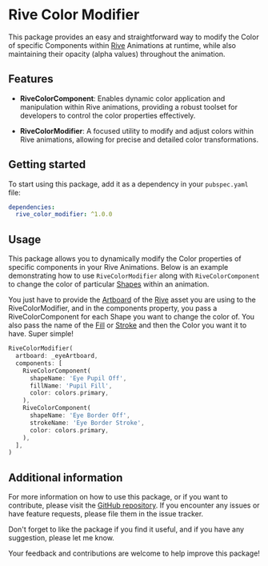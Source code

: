 # Rive Color Modifier

This package provides an easy and straightforward way to modify the Color of specific Components within [Rive](https://rive.app/) Animations at runtime, while also maintaining their opacity (alpha values) throughout the animation.

## Features

- **RiveColorComponent**: Enables dynamic color application and manipulation within Rive animations, providing a robust toolset for developers to control the color properties effectively.

- **RiveColorModifier**: A focused utility to modify and adjust colors within Rive animations, allowing for precise and detailed color transformations.

## Getting started

To start using this package, add it as a dependency in your `pubspec.yaml` file:

```yaml
dependencies:
  rive_color_modifier: ^1.0.0
```

## Usage

This package allows you to dynamically modify the Color properties of specific components in your Rive Animations. Below is an example demonstrating how to use `RiveColorModifier` along with `RiveColorComponent` to change the color of particular [Shapes](https://help.rive.app/editor/fundamentals/shapes-and-paths) within an animation.

You just have to provide the [Artboard](https://help.rive.app/editor/fundamentals/artboards) of the [Rive](https://rive.app/) asset you are using to the RiveColorModifier, and in the components property, you pass a RiveColorComponent for each Shape you want to change the color of. You also pass the name of the [Fill](https://help.rive.app/editor/fundamentals/fill-and-stroke) or [Stroke](https://help.rive.app/editor/fundamentals/fill-and-stroke) and then the Color you want it to have. Super simple!

```dart
RiveColorModifier(
  artboard: _eyeArtboard,
  components: [
    RiveColorComponent(
      shapeName: 'Eye Pupil Off',
      fillName: 'Pupil Fill',
      color: colors.primary,
    ),
    RiveColorComponent(
      shapeName: 'Eye Border Off',
      strokeName: 'Eye Border Stroke',
      color: colors.primary,
    ),
  ],
)
```

## Additional information

For more information on how to use this package, or if you want to contribute, please visit the [GitHub repository](https://github.com/JSimonDev/rive_color_modifier). If you encounter any issues or have feature requests, please file them in the issue tracker.

Don't forget to like the package if you find it useful, and if you have any suggestion, please let me know.

Your feedback and contributions are welcome to help improve this package!
